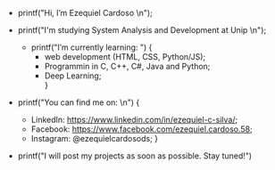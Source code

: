 - printf("Hi, I’m Ezequiel Cardoso \n");

- printf("I'm studying System Analysis and Development at Unip \n");
    - printf("I’m currently learning: ") {
        - web development (HTML, CSS, Python/JS);
        - Programmin in C, C++, C#, Java and Python;
        - Deep Learning;  
    } 
    
- printf("You can find me on: \n") {
    * LinkedIn: https://www.linkedin.com/in/ezequiel-c-silva/;
    * Facebook: https://www.facebook.com/ezequiel.cardoso.58;
    * Instagram: @ezequielcardosods; 
} 

- printf("I will post my projects as soon as possible. Stay tuned!")
